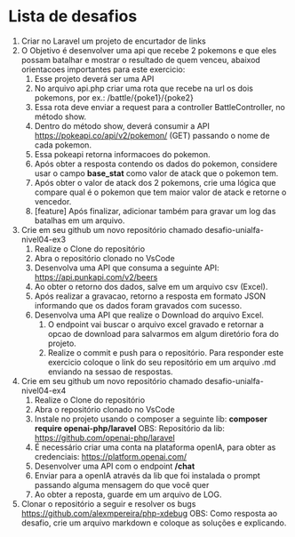 # Lista de desafios

1. Criar no Laravel um projeto de encurtador de links
2. O Objetivo é desenvolver uma api que recebe 2 pokemons e que eles possam batalhar e mostrar o resultado de quem venceu, abaixod orientacoes importantes para este exercicio:
    1. Esse projeto deverá ser uma API
    2. No arquivo api.php criar uma rota que recebe na url os dois pokemons, por ex.: /battle/{poke1}/{poke2}
    3. Essa rota deve enviar a request para a controller BattleController, no método show.
    4. Dentro do método show, deverá consumir a API https://pokeapi.co/api/v2/pokemon/ (GET) passando o nome de cada pokemon.
    5. Essa pokeapi retorna informacoes do pokemon.
    6. Após obter a resposta contendo os dados do pokemon, considere usar o campo **base_stat** como valor de atack que o pokemon tem.
    7. Após obter o valor de atack dos 2 pokemons, crie uma lógica que compare qual é o pokemon que tem maior valor de atack e retorne o vencedor.
    8. [feature] Após finalizar, adicionar também para gravar um log das batalhas em um arquivo.
3. Crie em seu github um novo repositório chamado desafio-unialfa-nivel04-ex3
    1. Realize o Clone do repositório
    2. Abra o repositório clonado no VsCode
    3. Desenvolva uma API que consuma a seguinte API: https://api.punkapi.com/v2/beers
    4. Ao obter o retorno dos dados, salve em um arquivo csv (Excel).
    5. Após realizar a gravacao, retorno a resposta em formato JSON informando que os dados foram gravados com sucesso.
    6. Desenvolva uma API que realize o Download do arquivo Excel.
        1. O endpoint vai buscar o arquivo excel gravado e retornar a opcao de download para salvarmos em algum diretório fora do projeto.
        2. Realize o commit e push para o repositório. Para responder este exercicio coloque o link do seu repositório em um arquivo .md enviando na sessao de respostas.
4. Crie em seu github um novo repositório chamado desafio-unialfa-nivel04-ex4
    1. Realize o Clone do repositório
    2. Abra o repositório clonado no VsCode
    3. Instale no projeto usando o composer a seguinte lib: **composer require openai-php/laravel**
        OBS: Repositório da lib: https://github.com/openai-php/laravel
    4. É necessário criar uma conta na plataforma openIA, para obter as credenciais: https://platform.openai.com/
    5. Desenvolver uma API com o endpoint **/chat**
    6. Enviar para a openIA através da lib que foi instalada o prompt passando alguma mensagem do que você quer
    7. Ao obter a reposta, guarde em um arquivo de LOG.
5. Clonar o repositório a seguir e resolver os bugs https://github.com/alexmpereira/php-xdebug
    OBS: Como resposta ao desafio, crie um arquivo markdown e coloque as soluções e explicando.
